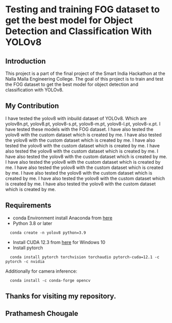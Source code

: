 # Testing and training FOG dataset to get the best model for Object Detection and Classification With YOLOv8

## Introduction
This project is a part of the final project of the Smart India Hackathon at the Nalla Malla Engineering College. The goal of this project is to train and test the FOG dataset to get the best model for object detection and classification with YOLOv8.

## My Contribution
I have tested the yolov8 with inbuild dataset of YOLOv8. Which are yolov8n.pt, yolov8.pt, yolov8-s.pt, yolov8-m.pt, yolov8-l.pt, yolov8-x.pt. I have tested these models with the FOG dataset. I have also tested the yolov8 with the custom dataset which is created by me. I have also tested the yolov8 with the custom dataset which is created by me. I have also tested the yolov8 with the custom dataset which is created by me. I have also tested the yolov8 with the custom dataset which is created by me. I have also tested the yolov8 with the custom dataset which is created by me. I have also tested the yolov8 with the custom dataset which is created by me. I have also tested the yolov8 with the custom dataset which is created by me. I have also tested the yolov8 with the custom dataset which is created by me. I have also tested the yolov8 with the custom dataset which is created by me. I have also tested the yolov8 with the custom dataset which is created by me.

## Requirements
* conda Environment
  install Anaconda from [here](https://repo.anaconda.com/archive/Anaconda3-2023.09-0-Windows-x86_64.exe)
* Python 3.8 or later 
```terminal
  conda create -n yolov8 python=3.9
```
* Install CUDA 12.3 from [here](https://developer.download.nvidia.com/compute/cuda/12.3.1/local_installers/cuda_12.3.1_546.12_windows.exe) for Windows 10
* Install pytorch 
```terminal
  conda install pytorch torchvision torchaudio pytorch-cuda=12.1 -c pytorch -c nvidia
```
Additionally for camera inference:
```terminal
  conda install -c conda-forge opencv
```

## Thanks for visiting my repository.
## Prathamesh Chougale

